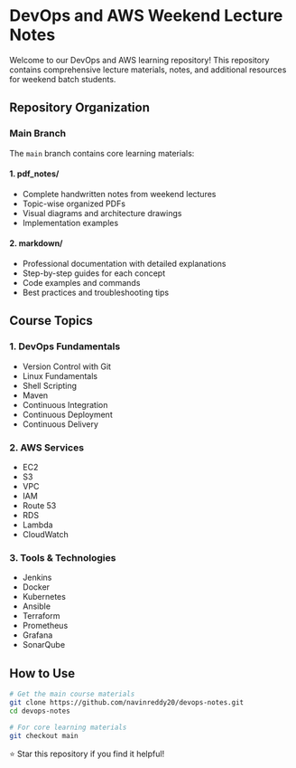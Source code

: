 # DevOps and AWS Weekend Lecture Notes

Welcome to our DevOps and AWS learning repository! This repository contains comprehensive lecture materials, notes, and additional resources for weekend batch students.

## Repository Organization

### Main Branch

The `main` branch contains core learning materials:

#### 1. pdf_notes/

- Complete handwritten notes from weekend lectures
- Topic-wise organized PDFs
- Visual diagrams and architecture drawings
- Implementation examples

#### 2. markdown/

- Professional documentation with detailed explanations
- Step-by-step guides for each concept
- Code examples and commands
- Best practices and troubleshooting tips

## Course Topics

### 1. DevOps Fundamentals

- Version Control with Git
- Linux Fundamentals
- Shell Scripting
- Maven
- Continuous Integration
- Continuous Deployment
- Continuous Delivery

### 2. AWS Services

- EC2
- S3
- VPC
- IAM
- Route 53
- RDS
- Lambda
- CloudWatch

### 3. Tools & Technologies

- Jenkins
- Docker
- Kubernetes
- Ansible
- Terraform
- Prometheus
- Grafana
- SonarQube

## How to Use

```bash
# Get the main course materials
git clone https://github.com/navinreddy20/devops-notes.git
cd devops-notes

# For core learning materials
git checkout main

```

⭐ Star this repository if you find it helpful!
